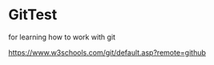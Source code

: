 # GitTest

for learning how to work with git

https://www.w3schools.com/git/default.asp?remote=github